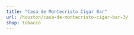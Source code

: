 ```yaml
---
title: "Casa de Montecristo Cigar Bar"
url: /houston/casa-de-montecristo-cigar-bar-3/
shop: tobacco
---
```

